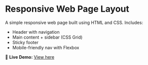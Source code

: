 # Responsive Web Page Layout

A simple responsive web page built using HTML and CSS. Includes:

- Header with navigation
- Main content + sidebar (CSS Grid)
- Sticky footer
- Mobile-friendly nav with Flexbox

🔗 **Live Demo:** [View here](https://bhaveshdesale.github.io/Celebal-internship-task-week-4/)
